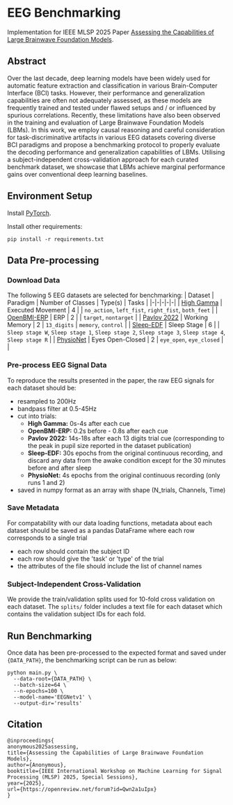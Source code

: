 # EEG Benchmarking

Implementation for IEEE MLSP 2025 Paper [Assessing the Capabilities of Large Brainwave Foundation Models](https://openreview.net/forum?id=Qwn2a1uIpx).

## Abstract
Over the last decade, deep learning models have been widely used for automatic feature extraction and classification in various Brain-Computer Interface (BCI) tasks. However, their performance and generalization capabilities are often not adequately assessed, as these models are frequently trained and tested under flawed setups and / or influenced by spurious correlations. Recently, these limitations have also been observed in the training and evaluation of Large Brainwave Foundation Models (LBMs). In this work, we employ causal reasoning and careful consideration for task-discriminative artifacts in various EEG datasets covering diverse BCI paradigms and propose a benchmarking protocol to properly evaluate the decoding performance and generalization capabilities of LBMs. Utilising a subject-independent cross-validation approach for each curated benchmark dataset, we showcase that LBMs achieve marginal performance gains over conventional deep learning baselines.

## Environment Setup

Install [PyTorch](https://pytorch.org/get-started/locally/).

Install other requirements:

```commandline
pip install -r requirements.txt
```

## Data Pre-processing

### Download Data

The following 5 EEG datasets are selected for benchmarking:
| Dataset | Paradigm | Number of Classes | Type(s) | Tasks |
|-|-|-|-|-|
| [High Gamma](https://github.com/robintibor/high-gamma-dataset) | Executed Movement | 4 | | `no_action`, `left_fist`, `right_fist`, `both_feet` |
| [OpenBMI-ERP](http://gigadb.org/dataset/100542) | ERP | 2 | | `target`, `nontarget` |
| [Pavlov 2022](https://openneuro.org/datasets/ds003838/versions/1.0.2) | Working Memory | 2 | `13_digits` | `memory`, `control` |
| [Sleep-EDF](https://www.physionet.org/content/sleep-edfx/1.0.0/) | Sleep Stage | 6 | | `Sleep stage W`, `Sleep stage 1`, `Sleep stage 2`, `Sleep stage 3`, `Sleep stage 4`, `Sleep stage R` |
| [PhysioNet](https://physionet.org/content/eegmmidb/1.0.0/) | Eyes Open-Closed | 2 | `eye_open`, `eye_closed` | |

### Pre-process EEG Signal Data
To reproduce the results presented in the paper, the raw EEG signals for each dataset should be:
- resampled to 200Hz
- bandpass filter at 0.5-45Hz
- cut into trials:
  - **High Gamma:** 0s-4s after each cue
  - **OpenBMI-ERP:** 0.2s before - 0.8s after each cue
  - **Pavlov 2022:** 14s-18s after each 13 digits trial cue (corresponding to the peak in pupil size reported in the dataset publication)
  - **Sleep-EDF:** 30s epochs from the original continuous recording, and discard any data from the awake condition except for the 30 minutes before and after sleep
  - **PhysioNet:** 4s epochs from the original continuous recording (only runs 1 and 2)
- saved in numpy format as an array with shape (N_trials, Channels, Time)

### Save Metadata
For compatability with our data loading functions, metadata about each dataset should be saved as a pandas DataFrame where each row corresponds to a single trial
- each row should contain the subject ID
- each row should give the 'task' or 'type' of the trial
- the attributes of the file should include the list of channel names

### Subject-Independent Cross-Validation
We provide the train/validation splits used for 10-fold cross validation on each dataset. The `splits/` folder includes a text file for each dataset which contains the validation subject IDs for each fold.

## Run Benchmarking
Once data has been pre-processed to the expected format and saved under `{DATA_PATH}`, the benchmarking script can be run as below:

```commandline
python main.py \
  --data-root={DATA_PATH} \
  --batch-size=64 \
  --n-epochs=100 \
  --model-name='EEGNetv1' \
  --output-dir='results'
```

## Citation

```
@inproceedings{
anonymous2025assessing,
title={Assessing the Capabilities of Large Brainwave Foundation Models},
author={Anonymous},
booktitle={IEEE International Workshop on Machine Learning for Signal Processing (MLSP) 2025, Special Sessions},
year={2025},
url={https://openreview.net/forum?id=Qwn2a1uIpx}
}
```